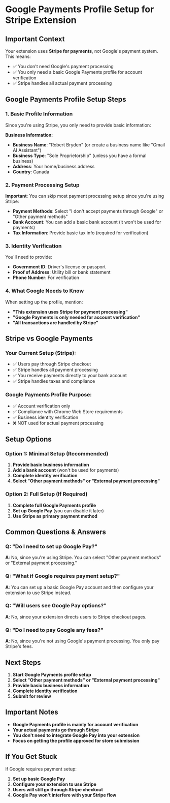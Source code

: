 # Google Payments Profile Setup for Stripe Extension

## Important Context
Your extension uses **Stripe for payments**, not Google's payment system. This means:
- ✅ You don't need Google's payment processing
- ✅ You only need a basic Google Payments profile for account verification
- ✅ Stripe handles all actual payment processing

## Google Payments Profile Setup Steps

### 1. Basic Profile Information
Since you're using Stripe, you only need to provide basic information:

**Business Information:**
- **Business Name**: "Robert Bryden" (or create a business name like "Gmail AI Assistant")
- **Business Type**: "Sole Proprietorship" (unless you have a formal business)
- **Address**: Your home/business address
- **Country**: Canada

### 2. Payment Processing Setup
**Important**: You can skip most payment processing setup since you're using Stripe:

- **Payment Methods**: Select "I don't accept payments through Google" or "Other payment methods"
- **Bank Account**: You can add a basic bank account (it won't be used for payments)
- **Tax Information**: Provide basic tax info (required for verification)

### 3. Identity Verification
You'll need to provide:
- **Government ID**: Driver's license or passport
- **Proof of Address**: Utility bill or bank statement
- **Phone Number**: For verification

### 4. What Google Needs to Know
When setting up the profile, mention:
- **"This extension uses Stripe for payment processing"**
- **"Google Payments is only needed for account verification"**
- **"All transactions are handled by Stripe"**

## Stripe vs Google Payments

### Your Current Setup (Stripe):
- ✅ Users pay through Stripe checkout
- ✅ Stripe handles all payment processing
- ✅ You receive payments directly to your bank account
- ✅ Stripe handles taxes and compliance

### Google Payments Profile Purpose:
- ✅ Account verification only
- ✅ Compliance with Chrome Web Store requirements
- ✅ Business identity verification
- ❌ NOT used for actual payment processing

## Setup Options

### Option 1: Minimal Setup (Recommended)
1. **Provide basic business information**
2. **Add a bank account** (won't be used for payments)
3. **Complete identity verification**
4. **Select "Other payment methods" or "External payment processing"**

### Option 2: Full Setup (If Required)
1. **Complete full Google Payments profile**
2. **Set up Google Pay** (you can disable it later)
3. **Use Stripe as primary payment method**

## Common Questions & Answers

### Q: "Do I need to set up Google Pay?"
**A**: No, since you're using Stripe. You can select "Other payment methods" or "External payment processing."

### Q: "What if Google requires payment setup?"
**A**: You can set up a basic Google Pay account and then configure your extension to use Stripe instead.

### Q: "Will users see Google Pay options?"
**A**: No, since your extension directs users to Stripe checkout pages.

### Q: "Do I need to pay Google any fees?"
**A**: No, since you're not using Google's payment processing. You only pay Stripe's fees.

## Next Steps

1. **Start Google Payments profile setup**
2. **Select "Other payment methods" or "External payment processing"**
3. **Provide basic business information**
4. **Complete identity verification**
5. **Submit for review**

## Important Notes

- **Google Payments profile is mainly for account verification**
- **Your actual payments go through Stripe**
- **You don't need to integrate Google Pay into your extension**
- **Focus on getting the profile approved for store submission**

## If You Get Stuck

If Google requires payment setup:
1. **Set up basic Google Pay**
2. **Configure your extension to use Stripe**
3. **Users will still go through Stripe checkout**
4. **Google Pay won't interfere with your Stripe flow**
